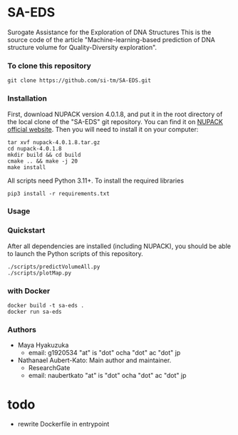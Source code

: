 # SA-EDS
Surogate Assistance for the Exploration of DNA Structures
This is the source code of the article "Machine-learning-based prediction of DNA structure volume for Quality-Diversity exploration".

### To clone this repository
```
git clone https://github.com/si-tm/SA-EDS.git
```
### Installation
First, download NUPACK version 4.0.1.8, and put it in the root directory of the local clone of the "SA-EDS" git repository. You can find it on [NUPACK official website](https://www.nupack.org/). Then you will need to install it on your computer:
```
tar xvf nupack-4.0.1.8.tar.gz
cd nupack-4.0.1.8
mkdir build && cd build
cmake .. && make -j 20
make install
```
All scripts need Python 3.11+. To install the required libraries

```
pip3 install -r requirements.txt
```


### Usage
### Quickstart
After all dependencies are installed (including NUPACK), you should be able to launch the Python scripts of this repository.
```
./scripts/predictVolumeAll.py
./scripts/plotMap.py
```
### with Docker
```
docker build -t sa-eds .
docker run sa-eds
```

### Authors
- Maya Hyakuzuka
    - email: g1920534 "at" is "dot" ocha "dot" ac "dot" jp
- Nathanael Aubert-Kato: Main author and maintainer.
    - ResearchGate
    - email: naubertkato "at" is "dot" ocha "dot" ac "dot" jp

# todo
- rewrite Dockerfile in entrypoint

